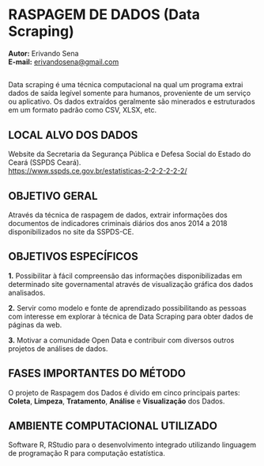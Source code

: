 # RASPAGEM DE DADOS (Data Scraping)

**Autor:** Erivando Sena  
**E-mail:** erivandosena@gmail.com  

##
Data scraping é uma técnica computacional na qual um programa extrai dados de saída legível somente para humanos, proveniente de um serviço ou aplicativo. Os dados extraídos geralmente são minerados e estruturados em um formato padrão como CSV, XLSX, etc.

## LOCAL ALVO DOS DADOS 
Website da Secretaria da Segurança Pública e Defesa Social do Estado do Ceará (SSPDS Ceará).  
https://www.sspds.ce.gov.br/estatisticas-2-2-2-2-2-2/

## OBJETIVO GERAL

Através da técnica de raspagem de dados, extrair informações dos documentos de indicadores criminais diários dos anos 2014 a 2018 disponibilizados no site da SSPDS-CE.

## OBJETIVOS ESPECÍFICOS

**1.** Possibilitar à fácil compreensão das informações disponibilizadas em determinado site governamental através de visualização gráfica dos dados analisados.

**2.** Servir como modelo e fonte de aprendizado possibilitando as pessoas com interesse em explorar à técnica de Data Scraping para obter dados de páginas da web.

**3.** Motivar a comunidade Open Data e contribuir com diversos outros projetos de análises de dados.

## FASES IMPORTANTES DO MÉTODO

O projeto de Raspagem dos Dados é divido em cinco principais partes: 
**Coleta**, **Limpeza**, **Tratamento**, **Análise** e **Visualização** dos Dados. 

## AMBIENTE COMPUTACIONAL UTILIZADO

Software R, RStudio para o desenvolvimento integrado utilizando linguagem de programação R para computação estatística.
